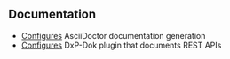 ## Documentation

* [Configures](https://innersource.soprasteria.com/dxp/dxp-core/common-librairies/dxp-gradle/blob/master/src/main/kotlin/com/soprabanking/dxp/Asciidoctor.kt)
 AsciiDoctor documentation generation
* [Configures](https://innersource.soprasteria.com/dxp/dxp-core/common-librairies/dxp-dok/tree/master/dxp-dok-gradle/src/main/kotlin/com/soprabanking/dxp/dok/gradle)
 DxP-Dok plugin that documents REST APIs
